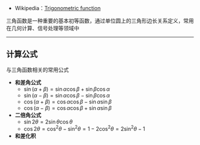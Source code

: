 + Wikipedia：[Trigonometric function](https://en.wikipedia.org/wiki/Trigonometric_functions)

三角函数是一种重要的基本初等函数，通过单位圆上的三角形边长关系定义，常用在几何计算、信号处理等领域中

---
## 计算公式

与三角函数相关的常用公式

+ **和差角公式**
	+ $\sin(\alpha+\beta)=\sin\alpha\cos\beta+\sin\beta\cos\alpha$
	+ $\sin(\alpha-\beta)=\sin\alpha\cos\beta-\sin\beta\cos\alpha$
	+ $\cos(\alpha+\beta)=\cos\alpha\cos\beta-\sin\alpha\sin\beta$
	+ $\cos(\alpha-\beta)=\cos\alpha\cos\beta+\sin\alpha\sin\beta$
+ **二倍角公式**
	+ $\sin2\theta =2\sin \theta\cos \theta$
	+ $\cos2\theta=\cos^2 \theta -\sin^2 \theta=1-2\cos^2 \theta=2\sin^2 \theta -1$
+ **和差化积**

